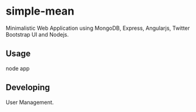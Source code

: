 

# simple-mean

Minimalistic Web Application using MongoDB, Express, Angularjs, Twitter Bootstrap UI and Nodejs.

## Usage

node app


## Developing

User Management.

